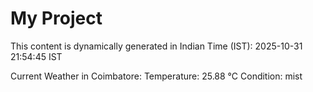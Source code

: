 # My Project

This content is dynamically generated in Indian Time (IST): 2025-10-31 21:54:45 IST


Current Weather in Coimbatore:
Temperature: 25.88 °C
Condition: mist
